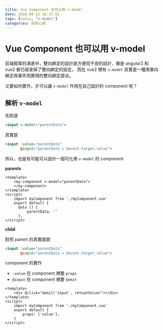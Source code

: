```yaml
---
title: Vue Component 也可以用 v-model
date: 2018-09-21 16:37:51
tags: [vuejs, "v-model"]
categories: 技術心得
---
```


# Vue Component 也可以用 v-model

前端框架的演進中，雙向綁定的設計是方便而不良的設計，像是 angular2 和 vue2 都已經拿掉了雙向綁定的設定。
而在 vue2 裡有 `v-model` 其實是一種用單向綁定與事件而實現的雙向綁定語法。

又要如何實作，才可以讓 `v-model` 作用在自己設計的 component 呢？

## 解析 `v-model`

先知道

```html
<input v-model="parentData">
```

其實是

```html
<input :value="parentData"
       @input="parentData = $event.target.value">
```

所以，也是有可能可以設計一個可化用 `v-model` 的 component

**parents**

```html=
<template>
    <my-component v-model="parentData">
    </my-component>
</template>
<script>
    import myComponent from './myComponent.vue'
    export default {
      data () {
          parentData: ''
      },
</script>
```

**child**

對照 parent 的真實面貌

```html
<input :value="parentData"
       @input="parentData = $event.target.value">
```

component 的實作

- `:value` 在 component 裡要 `props`
- `@input` 在 component 裡要 `$emit`

```html=
<template>
    <div @click="$emit('input', retuanValue)"></div>
</template>
<script>
    import myComponent from './myComponent.vue'
    export default {
        props: ['value'],
    }
</script>
```
